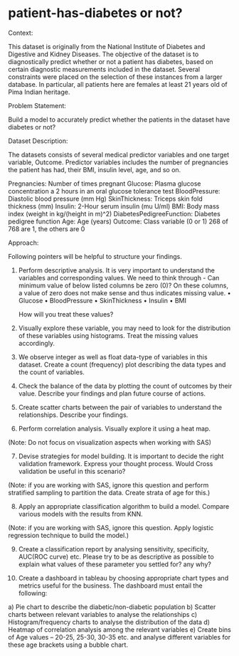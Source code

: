 # patient-has-diabetes or not?
Context:

This dataset is originally from the National Institute of Diabetes and Digestive and Kidney Diseases. The objective of the dataset is to diagnostically predict whether or not a patient has diabetes, based on certain diagnostic measurements included in the dataset. Several constraints were placed on the selection of these instances from a larger database. In particular, all patients here are females at least 21 years old of Pima Indian heritage.

Problem Statement:

Build a model to accurately predict whether the patients in the dataset have diabetes or not?

Dataset Description:

The datasets consists of several medical predictor variables and one target variable, Outcome. Predictor variables includes the number of pregnancies the patient has had, their BMI, insulin level, age, and so on.


Pregnancies: Number of times pregnant
Glucose: Plasma glucose concentration a 2 hours in an oral glucose tolerance test
BloodPressure: Diastolic blood pressure (mm Hg)
SkinThickness: Triceps skin fold thickness (mm)
Insulin: 2-Hour serum insulin (mu U/ml)
BMI: Body mass index (weight in kg/(height in m)^2)
DiabetesPedigreeFunction: Diabetes pedigree function
Age: Age (years)
Outcome: Class variable (0 or 1) 268 of 768 are 1, the others are 0

Approach:

Following pointers will be helpful to structure your findings.   

1.	Perform descriptive analysis. It is very important to understand the variables and corresponding values. We need to think through - Can minimum value of below listed columns be zero (0)? On these columns, a value of zero does not make sense and thus indicates missing value.
•	Glucose
•	BloodPressure
•	SkinThickness
•	Insulin
•	BMI

      How will you treat these values?

2.	Visually explore these variable, you may need to look for the distribution of these variables using histograms. Treat the missing values accordingly.

3.	 We observe integer as well as float data-type of variables in this dataset. Create a count (frequency) plot describing the data types and the count of variables. 


4.	Check the balance of the data by plotting the count of outcomes by their value. Describe your findings and plan future course of actions.

5.	Create scatter charts between the pair of variables to understand the relationships. Describe your findings.

6.	Perform correlation analysis. Visually explore it using a heat map.

(Note: Do not focus on visualization aspects when working with SAS)

7.	Devise strategies for model building. It is important to decide the right validation framework. Express your thought process. Would Cross validation be useful in this scenario?

(Note: if you are working with SAS, ignore this question and perform stratified sampling to partition the data. Create strata of age for this.)

8.	Apply an appropriate classification algorithm to build a model. Compare various models with the results from KNN.

(Note: if you are working with SAS, ignore this question. Apply logistic regression technique to build the model.)

9.	Create a classification report by analysing sensitivity, specificity, AUC(ROC curve) etc. Please try to be as descriptive as possible to explain what values of these parameter you settled for? any why?

10.	Create a dashboard in tableau by choosing appropriate chart types and metrics useful for the business. The dashboard must entail the following: 

a)	Pie chart to describe the diabetic/non-diabetic population
b)	Scatter charts between relevant variables to analyse the relationships
c)	Histogram/frequency charts to analyse the distribution of the data
d)	Heatmap of correlation analysis among the relevant variables
e)	Create bins of Age values – 20-25, 25-30, 30-35 etc. and analyse different variables for these age brackets using a bubble chart. 

